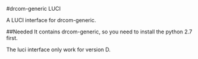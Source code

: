 #drcom-generic LUCI


A LUCI interface for drcom-generic.

##Needed
It contains drcom-generic, so you need to install the python 2.7 first.

The luci interface only work for version D.
